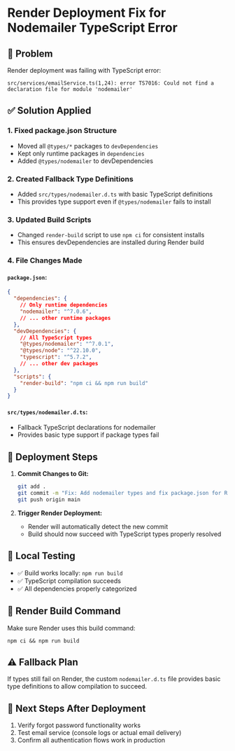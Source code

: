 # Render Deployment Fix for Nodemailer TypeScript Error

## 🐛 **Problem**
Render deployment was failing with TypeScript error:
```
src/services/emailService.ts(1,24): error TS7016: Could not find a declaration file for module 'nodemailer'
```

## ✅ **Solution Applied**

### 1. **Fixed package.json Structure**
- Moved all `@types/*` packages to `devDependencies`
- Kept only runtime packages in `dependencies`
- Added `@types/nodemailer` to devDependencies

### 2. **Created Fallback Type Definitions**
- Added `src/types/nodemailer.d.ts` with basic TypeScript definitions
- This provides type support even if `@types/nodemailer` fails to install

### 3. **Updated Build Scripts**
- Changed `render-build` script to use `npm ci` for consistent installs
- This ensures devDependencies are installed during Render build

### 4. **File Changes Made**

#### `package.json`:
```json
{
  "dependencies": {
    // Only runtime dependencies
    "nodemailer": "^7.0.6",
    // ... other runtime packages
  },
  "devDependencies": {
    // All TypeScript types
    "@types/nodemailer": "^7.0.1",
    "@types/node": "^22.10.0",
    "typescript": "^5.7.2",
    // ... other dev packages
  },
  "scripts": {
    "render-build": "npm ci && npm run build"
  }
}
```

#### `src/types/nodemailer.d.ts`:
- Fallback TypeScript declarations for nodemailer
- Provides basic type support if package types fail

## 🚀 **Deployment Steps**

1. **Commit Changes to Git:**
   ```bash
   git add .
   git commit -m "Fix: Add nodemailer types and fix package.json for Render deployment"
   git push origin main
   ```

2. **Trigger Render Deployment:**
   - Render will automatically detect the new commit
   - Build should now succeed with TypeScript types properly resolved

## 🧪 **Local Testing**
- ✅ Build works locally: `npm run build`
- ✅ TypeScript compilation succeeds
- ✅ All dependencies properly categorized

## 🔧 **Render Build Command**
Make sure Render uses this build command:
```
npm ci && npm run build
```

## ⚠️ **Fallback Plan**
If types still fail on Render, the custom `nodemailer.d.ts` file provides basic type definitions to allow compilation to succeed.

## 📝 **Next Steps After Deployment**
1. Verify forgot password functionality works
2. Test email service (console logs or actual email delivery)
3. Confirm all authentication flows work in production
